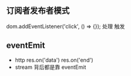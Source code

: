 ## 订阅者发布者模式
dom.addEventListener('click', () => {});
处理 
触发

## eventEmit
- http
res.on('data')
res.on('end')
- stream
  背后都是靠 eventEmit